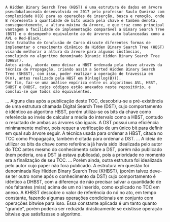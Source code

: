     A Hidden Binary Search Tree (HBST) é uma estrutura de dados em árvore pseudobalanceada desenvolvida em 2017 pelo professor Saulo Queiroz com complexidade O(B) para as operações de inserção, busca e remoção, onde B representa a quantidade de bits usada pela chave e também denota, consequentemente, a altura máxima da árvore, e que traz como principal vantagem a facilidade de implementação comparável a Binary Search Tree (BST) e o desempenho equivalente ao de árvores auto balanceadas como a AVL e Red-Black.
    Este trabalho de Conclusão de Curso discute diferentes formas de implementar o crescimento dinãmico da Hidden Binary Search Tree (HBST) visando melhorar a altura da árvore para algumas instãncias, concluindo no algoritmo denominado Dinamic Hidden Binary Search Tree (DHBST).
    Antes ainda, aborda como deixar a HBST ordenada pela chave através da técnica de Propagação, criando assim a Sorted Hidden Binary Search Tree (SHBST), com isso, poder realizar a operação de travessia em O(n), antes realizado pela HBST em O(nlog(log(B))).
    Por fim, faz-se uma análise empírica entre os algoritmos AVL, HBST, SHBST e DHBST, cujos códigos estão anexados neste repositório, e conclui-se que todos são equivalentes.
...
    Alguns dias após a publicação deste TCC, descobriu-se a pré-existência de uma estrutura chamada Digital Search Tree (DST), cujo comportamento é idêntico ao algoritmo HBST, porém utiliza-se os bits da chave como referência ao invés de calcular a média do intervalo como a HBST, contudo o resultado de ambas as árvores são iguais. A DST possui uma eficiência minimamente melhor, pois requer a verificação de um único bit para definir em qual sub árvore seguir. A técnica usada para ordenar a HBST, citada no TCC como Propagação, também é citada para ordenar a DST.
...
    A ideia de utilizar os bits da chave como referência já havia sido idealizada pelo autor do TCC antes mesmo do conhecimento sobre a DST, porém não publicado (nem poderia, ora a DST já estava publicada), pois a prioridade no momento era a finalização de seu TCC.
...
    Porém ainda, outra estrutura foi idealizada pelo autor cujo paper não fora publicado. A estrutura em questão foi denominada Key Hidden Binary Search Tree (KHBST), (porém talvez deve-se ter outro nome após o conhecimento da DST) cujo comportamento é idêntico a DHBST, com a diferença de não precisar salvar a quantidade de nós faltantes (miss) acima de um nó inserido, como explicado no TCC em anexo. A KHBST descobre o valor de referência do nó no ato, em tempo constante, fazendo algumas operações condicionais em conjunto com operações bitwise para isso. Essa constante aplicada é um tanto quanto "grande", porém poderia ser reduzida drásticamente se existisse operação bitwise que satisfizesse o algoritmo.
